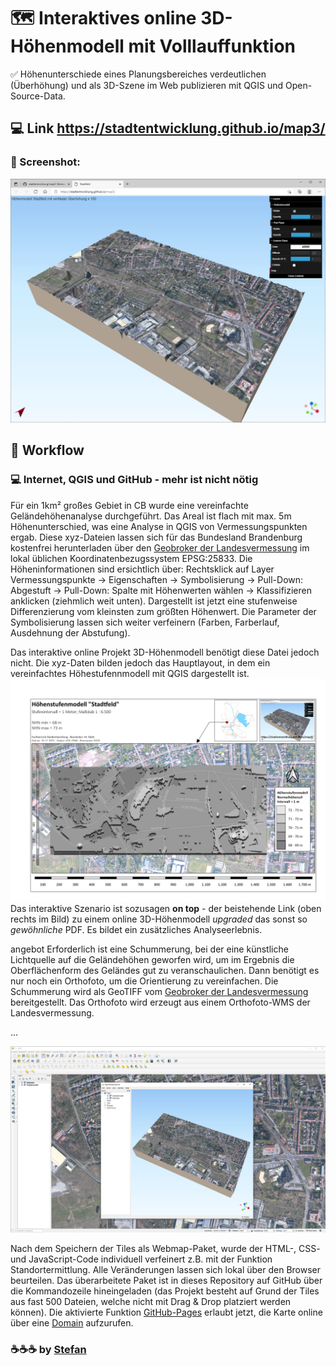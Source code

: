 # :world_map: Interaktives online 3D-Höhenmodell mit Volllauffunktion
:white_check_mark: Höhenunterschiede eines Planungsbereiches verdeutlichen (Überhöhung) und als 3D-Szene im Web publizieren mit QGIS und Open-Source-Data.

## :computer: Link https://stadtentwicklung.github.io/map3/

### :camera_flash: Screenshot:
![Screenshot der GitHub-Pages App](https://raw.githubusercontent.com/stadtentwicklung/map3/master/img/screenshot.JPG)

## :rocket: Workflow

### :computer: Internet, QGIS und GitHub - mehr ist nicht nötig

Für ein 1km² großes Gebiet in CB wurde eine vereinfachte Geländehöhenanalyse durchgeführt. Das Areal ist flach mit max. 5m Höhenunterschied, was eine Analyse in QGIS von Vermessungspunkten ergab. Diese xyz-Dateien lassen sich für das Bundesland Brandenburg kostenfrei herunterladen über den [Geobroker der Landesvermessung](https://geobroker.geobasis-bb.de/basiskarte.php?mode=startup&aProductId=488a2b53-564f-43eb-88ec-0d87bb43ed20) im lokal üblichen Koordinatenbezugssystem EPSG:25833. Die Höheninformationen sind ersichtlich über: Rechtsklick auf Layer Vermessungspunkte -> Eigenschaften -> Symbolisierung -> Pull-Down: Abgestuft -> Pull-Down: Spalte mit Höhenwerten wählen -> Klassifizieren anklicken (ziehmlich weit unten). Dargestellt ist jetzt eine stufenweise Differenzierung vom kleinsten zum größten Höhenwert. Die Parameter der Symbolisierung lassen sich weiter verfeinern (Farben, Farberlauf, Ausdehnung der Abstufung).

Das interaktive online Projekt 3D-Höhenmodell benötigt diese Datei jedoch nicht. Die xyz-Daten bilden jedoch das Hauptlayout, in dem ein vereinfachtes Höhestufennmodell mit QGIS dargestellt ist.
![Screenshot der PDF mit Höhenstufenmodell und Link zum interaktiven Höhenmodell](https://raw.githubusercontent.com/stadtentwicklung/map3/master/img/stufen.jpg)
Das interaktive Szenario ist sozusagen **on top** - der beistehende Link (oben rechts im Bild) zu einem online 3D-Höhenmodell _upgraded_ das sonst so _gewöhnliche_ PDF. Es bildet ein zusätzliches Analyseerlebnis. 


angebot Erforderlich ist eine Schummerung, bei der eine künstliche Lichtquelle auf die Geländehöhen geworfen wird, um im Ergebnis die Oberflächenform des Geländes gut zu veranschaulichen. Dann benötigt es nur noch ein Orthofoto, um die Orientierung zu vereinfachen. Die Schummerung wird als GeoTIFF vom [Geobroker der Landesvermessung](https://geobroker.geobasis-bb.de/basiskarte.php?mode=startup&aProductId=488a2b53-564f-43eb-88ec-0d87bb43ed20) bereitgestellt. Das Orthofoto wird erzeugt aus einem Orthofoto-WMS der Landesvermessung. 

...

![Screenshot Workflow](https://raw.githubusercontent.com/stadtentwicklung/map3/master/img/qgis.JPG)

Nach dem Speichern der Tiles als Webmap-Paket, wurde der HTML-, CSS- und JavaScript-Code individuell verfeinert z.B. mit der Funktion Standortermittlung. Alle Veränderungen lassen sich lokal über den Browser beurteilen. Das überarbeitete Paket ist in dieses Repository auf GitHub über die Kommandozeile hineingeladen (das Projekt besteht auf Grund der Tiles aus fast 500 Dateien, welche nicht mit Drag & Drop platziert werden können). Die aktivierte Funktion [GitHub-Pages](https://pages.github.com/) erlaubt jetzt, die Karte online über eine [Domain](https://stadtentwicklung.github.io/map3/) aufzurufen.

### :coffee::coffee::coffee: by [Stefan](https://github.com/stefanstoehr)
